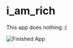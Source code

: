 # i_am_rich

This app does nothing :(

![Finished App](https://github.com/VijayGohel/I_am_Rich-App/images/ss.jpg)
